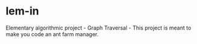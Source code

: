 # lem-in
Elementary algorithmic project - Graph Traversal - This project is meant to make you code an ant farm manager.
